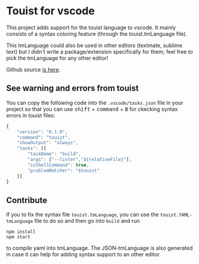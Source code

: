Touist for vscode
=================

This project adds support for the touist language to vscode. It mainly consists
of a syntax coloring feature (through the touist.tmLanguage file).

This tmLanguage could also be used in other editors (textmate, sublime text) but
I didn't write a package/extension specifically for them; feel free to pick the
tmLanguage for any other editor!

Github source [is here][1].

[1]: https://github.com/touist/touist-vscode

## See warning and errors from touist

You can copy the following code into the `.vscode/tasks.json` file in your project
so that you can use <kbd>shift</kbd> + <kbd>command</kbd> + <kbd>B</kbd> for
ckecking syntax errors in touist files:

```js
{
	"version": "0.1.0",
	"command": "touist",
	"showOutput": "always",
	"tasks": [{
		"taskName": "build",
        "args": ["--linter","${relativeFile}"],
        "isShellCommand": true,
		"problemMatcher": "$touist"
	}]
}
```

## Contribute

If you to fix the syntax file `touist.tmLanguage`, you can use the
`touist.YAML-tmLanguage` file to do so and then go into `build` and run

    npm install
    npm start

to compile yaml into tmLanguage. The JSON-tmLanguage is also generated in
case it can help for adding syntax support to an other editor.
